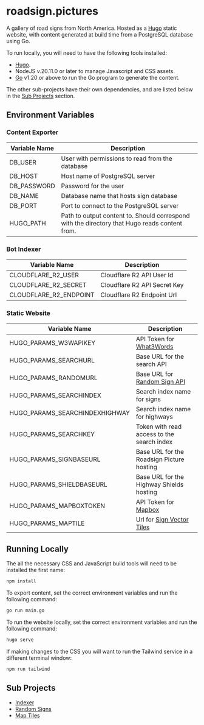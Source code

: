 # roadsign.pictures

A gallery of road signs from North America.  Hosted as a [Hugo](https://gohugo.io) static website, with content generated at build time from a PostgreSQL database using Go.

To run locally, you will need to have the following tools installed:
- [Hugo](https://gohugo.io/installation/).  
- NodeJS v.20.11.0 or later to manage Javascript and CSS assets.
- [Go](https://go.dev/doc/install) v1.20 or above to run the Go program to generate the content.

The other sub-projects have their own dependencies, and are listed below in the [Sub Projects](#sub-projects) section.

## Environment Variables

### Content Exporter
| Variable Name | Description |
----------------|------------------
| DB_USER | User with permissions to read from the database |
| DB_HOST | Host name of PostgreSQL server |
| DB_PASSWORD | Password for the user |
| DB_NAME | Database name that hosts sign database |
| DB_PORT | Port to connect to the PostgreSQL server |
| HUGO_PATH | Path to output content to.  Should correspond with the directory that Hugo reads content from. |

### Bot Indexer
| Variable Name          | Description                  |
------------------------|------------------------------
| CLOUDFLARE_R2_USER     | Cloudflare R2 API User Id    |
| CLOUDFLARE_R2_SECRET   | Cloudflare R2 API Secret Key |
| CLOUDFLARE_R2_ENDPOINT | Cloudflare R2 Endpoint Url   |


### Static Website
| Variable Name                   | Description                                         |
---------------------------------|-----------------------------------------------------
| HUGO_PARAMS_W3WAPIKEY           | API Token for [What3Words](https://what3words.com/) |
| HUGO_PARAMS_SEARCHURL           | Base URL for the search API                         |
| HUGO_PARAMS_RANDOMURL           | Base URL for [Random Sign API](random/README.md)    |
| HUGO_PARAMS_SEARCHINDEX         | Search index name for signs                         |
| HUGO_PARAMS_SEARCHINDEXHIGHWAY  | Search index name for highways                     |
| HUGO_PARAMS_SEARCHKEY           | Token with read access to the search index          |
| HUGO_PARAMS_SIGNBASEURL         | Base URL for the Roadsign Picture hosting           |
| HUGO_PARAMS_SHIELDBASEURL       | Base URL for the Highway Shields hosting            |
| HUGO_PARAMS_MAPBOXTOKEN         | API Token for [Mapbox](https://www.mapbox.com)      |
| HUGO_PARAMS_MAPTILE             | Url for [Sign Vector Tiles](tiles/README.md)        |

## Running Locally

The all the necessary CSS and JavaScript build tools will need to be installed the first name:
```bash
npm install
```

To export content, set the correct environment variables and run the following command:
```bash
go run main.go
```

To run the website locally, set the correct environment variables and run the following command:
```bash
hugo serve
```

If making changes to the CSS you will want to run the Tailwind service in a different terminal window:
```bash
npm run tailwind
```

## Sub Projects
- [Indexer](index/README.md)
- [Random Signs](random/README.md)
- [Map Tiles](tiles/README.md)

